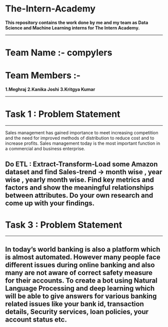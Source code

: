 # The-Intern-Academy

**This repository contains the work done by me and my team as Data Science and Machine Learning interns for The Intern Academy.**
_________________________________________________________________________________________________________
# Team Name :- compylers

# Team Members :- 
**1.Meghraj**
**2.Kanika Joshi**
**3.Kritgya Kumar**

__________________________________________________________________________________________________________

# Task 1 : Problem Statement 
---------------------------------------------------------------------------------------------------------
Sales management has gained importance to meet increasing competition and the need for improved
methods of distribution to reduce cost and to increase profits. Sales management today is the most
important function in a commercial and business enterprise.

Do ETL : Extract-Transform-Load some Amazon dataset and find Sales-trend -> month wise , year
wise , yearly month wise. Find key metrics and factors and show the meaningful relationships
between attributes. Do your own research and come up with your findings.
---------------------------------------------------------------------------------------------------------

# Task 3 : Problem Statement
---------------------------------------------------------------------------------------------------------
In today’s world banking is also a platform which is almost automated. However many people face different issues during online banking and also many are not aware of correct safety measure for their accounts. To create a bot using Natural Language Processing and deep learning which will be able to give answers for various banking related issues like your bank id, transaction details, Security services, loan policies, your account status etc.
---------------------------------------------------------------------------------------------------------
